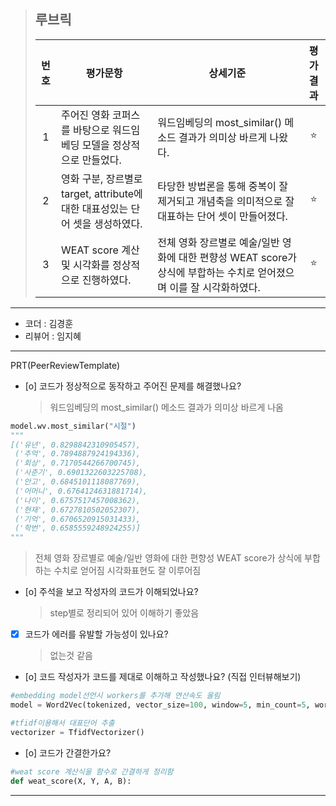 >## **루브릭**
>
>|번호|평가문항|상세기준|평가결과|
>|:---:|---|---|:---:|
>|1|주어진 영화 코퍼스를 바탕으로 워드임베딩 모델을 정상적으로 만들었다.|워드임베딩의 most_similar() 메소드 결과가 의미상 바르게 나왔다.|⭐|
>|2|영화 구분, 장르별로 target, attribute에 대한 대표성있는 단어 셋을 생성하였다.|타당한 방법론을 통해 중복이 잘 제거되고 개념축을 의미적으로 잘 대표하는 단어 셋이 만들어졌다.|⭐|
>|3|WEAT score 계산 및 시각화를 정상적으로 진행하였다.|전체 영화 장르별로 예술/일반 영화에 대한 편향성 WEAT score가 상식에 부합하는 수치로 얻어졌으며 이를 잘 시각화하였다.|⭐|

----------------------------------------------

- 코더 : 김경훈
- 리뷰어 : 임지혜

----------------------------------------------

PRT(PeerReviewTemplate)

- [o] 코드가 정상적으로 동작하고 주어진 문제를 해결했나요?
  > 워드임베딩의 most_similar() 메소드 결과가 의미상 바르게 나옴 
```python
model.wv.most_similar("시절")
"""
[('유년', 0.8298842310905457),
 ('추억', 0.7894887924194336),
 ('회상', 0.7170544266700745),
 ('사춘기', 0.6901322603225708),
 ('안고', 0.6845101118087769),
 ('어머니', 0.6764124631881714),
 ('나이', 0.6757517457008362),
 ('현재', 0.6727810502052307),
 ('기억', 0.6706520915031433),
 ('학번', 0.6585559248924255)]
"""
```
  > 전체 영화 장르별로 예술/일반 영화에 대한 편향성 WEAT score가 상식에 부합하는 수치로 얻어짐
  > 시각화표현도 잘 이루어짐 

- [o] 주석을 보고 작성자의 코드가 이해되었나요?
  >step별로 정리되어 있어 이해하기 좋았음 

- [x] 코드가 에러를 유발할 가능성이 있나요?
  > 없는것 같음 
  
- [o] 코드 작성자가 코드를 제대로 이해하고 작성했나요? (직접 인터뷰해보기)
```python
#embedding model선언시 workers를 추가해 연산속도 올림
model = Word2Vec(tokenized, vector_size=100, window=5, min_count=5, workers=4, sg=0)

#tfidf이용해서 대표단어 추출
vectorizer = TfidfVectorizer()
```

- [o] 코드가 간결한가요?
```python
#weat score 계산식을 함수로 간결하게 정리함
def weat_score(X, Y, A, B):
```
 ----------------------------------------------


